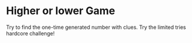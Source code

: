 # Higher or lower Game
Try to find the one-time generated number with clues.
Try the limited tries hardcore challenge!
